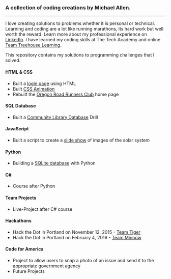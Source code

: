 ### A collection of coding creations by Michael Allen.
***

I love creating solutions to problems whether it is personal or technical. Learning and coding are a lot like running marathons, its hard work but well worth the reward. Learn more about my professional experience on [LinkedIn](https://www.linkedin.com/in/mrmichaelgallen). I have learned my coding skills at The Tech Academy and online [Team Treehouse Learning](https://teamtreehouse.com/mrmichaelallen).

This repository contains my solutions to programming challenges that I solved.

#### HTML & CSS

* Built a [login page](/HTML-CSS/Login-Page) using HTML
* Built [CSS Animation](/HTML-CSS/CSS-Animation)
* Rebuilt the [Oregon Road Runners Club](/HTML-CSS/ORRC-HomePage-Rebuild) home page

#### SQL Database
* Built a [Community Library Database](/SQL/Library-Practical) Drill

#### JavaScript
* Built a script to create a [slide show](/JavaScript/Image-Slide-Show) of images of the solar system

#### Python
* Building a [SQLite database](/Python/Database-Using-Python) with Python

#### C\# 
* Course after Python

#### Team Projects
* Live-Project after C# course

#### Hackathons
* Hack the Dot in Portland on November 12, 2015 - [Team Tiger](https://github.com/liztom/hippohaus)
* Hack the Dot in Portland on February 4, 2016 - [Team Minnow](https://github.com/mrmichaelgallen/PersonalSpace-Rehab)

#### Code for America
* Project to allow users to snap a photo of an issue and send it to the appropriate government agency
* Future Projects


